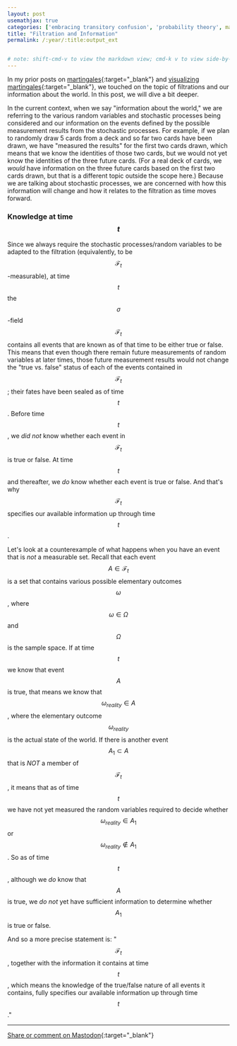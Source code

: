 ```yaml
---
layout: post
usemathjax: true
categories: ['embracing transitory confusion', 'probability theory', math]
title: "Filtration and Information"
permalink: /:year/:title:output_ext


# note: shift-cmd-v to view the markdown view; cmd-k v to view side-by-side, then can do 'toggle preview locking' command in the 3 dots in the preview tab
---
```


[//]: # (Bing prompt: Convert the following text to latex format,  only putting the math equation parts between the latex delimiters, and using $$ for the latex delimiters for both math mode and display math mode.)

In my prior posts on [martingales](https://freeenergy.blog/2023/Filtration.html){:target="_blank"} and [visualizing martingales](https://freeenergy.blog/2023/VisualizingMartingales.html){:target="_blank"}, we touched on the topic of filtrations and our information about the world. In this post, we will dive a bit deeper.

In the current context, when we say "information about the world," we are referring to the various random variables and stochastic processes being considered and our information on the events defined by the possible measurement results from the stochastic processes. For example, if we plan to randomly draw 5 cards from a deck and so far two cards have been drawn, we have "measured the results" for the first two cards drawn, which means that we know the identities of those two cards, but we would not yet know the identities of the three future cards. (For a real deck of cards, we *would* have information on the three future cards based on the first two cards drawn, but that is a different topic outside the scope here.) Because we are talking about stochastic processes, we are concerned with how this information will change and how it relates to the filtration as time moves forward. 

### Knowledge at time $$t$$

Since we always require the stochastic processes/random variables to be adapted to the filtration (equivalently, to be $$\mathcal{F}_t$$-measurable), at time $$t$$ the $$\sigma$$-field $$\mathcal{F}_t$$ contains all events that are known as of that time to be either true or false. This means that even though there remain future measurements of random variables at later times, those future measurement results would not change the "true vs. false" status of each of the events contained in $$\mathcal{F}_t$$; their fates have been sealed as of time $$t$$. Before time $$t$$, we *did not* know whether each event in $$\mathcal{F}_t$$ is true or false. At time $$t$$ and thereafter, we *do* know whether each event is true or false. And that's why $$\mathcal{F}_t$$ specifies our available information up through time $$t$$. 

Let's look at a counterexample of what happens when you have an event that is *not* a measurable set. Recall that each event $$A \in \mathcal{F}_t$$ is a set that contains various possible elementary outcomes $$\omega$$, where $$\omega \in \Omega$$ and $$\Omega$$ is the sample space. If at time $$t$$ we know that event $$A$$ is true, that means we know that $$\omega_{reality} \in A$$, where the elementary outcome $$\omega_{reality}$$ is
the actual state of the world. If there is another event $$A_1 \subset A$$ that is *NOT* a member of $$\mathcal{F}_t$$, it means that as of time $$t$$ we have not yet measured the random variables required to decide whether $$\omega_{reality} \in A_1$$ or $$\omega_{reality} \notin A_1$$. So as of time $$t$$, although we *do* know that $$A$$ is true, we *do not* yet have sufficient information to determine whether $$A_1$$ is true or false.

And so a more precise statement is: "$$\mathcal{F}_t$$, together with the information it contains at time $$t$$, which means the knowledge of the true/false nature of all events it contains, fully specifies our available information up through time $$t$$."


---

[Share or comment on Mastodon](https://hachyderm.io/@Sunfishstanford/111672004708735800){:target="_blank"}


